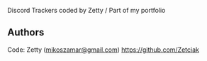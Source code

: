Discord Trackers coded by Zetty / Part of my portfolio

## Authors

Code: Zetty (mikoszamar@gmail.com)
https://github.com/Zetciak
